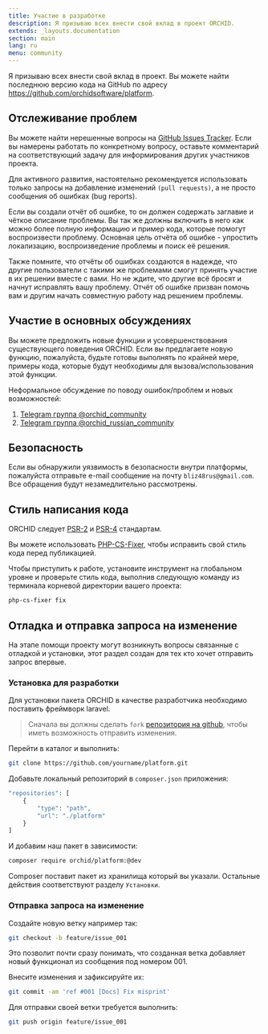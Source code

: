 ```yaml
---
title: Участие в разработке
description: Я призываю всех внести свой вклад в проект ORCHID.
extends: _layouts.documentation
section: main
lang: ru
menu: community
---
```


Я призываю всех внести свой вклад в проект. Вы можете найти последнюю версию кода на GitHub по адресу <https://github.com/orchidsoftware/platform>.

## Отслеживание проблем

Вы можете найти нерешенные вопросы на  [GitHub Issues Tracker](https://github.com/orchidsoftware/platform/issues).
 Если вы намерены работать по конкретному вопросу, оставьте комментарий на соответствующий задачу для информирования других участников проекта.
 

Для активного развития, настоятельно рекомендуется использовать только запросы на добавление изменений `(pull requests)`, а не просто сообщения об ошибках (bug reports).

Если вы создали отчёт об ошибке, то он должен содержать заглавие и чёткое описание проблемы. Вы так же должны включить в него как можно более полную информацию и пример кода, которые помогут воспроизвести проблему. Основная цель отчёта об ошибке - упростить локализацию, воспроизведение проблемы и поиск её решения.

Также помните, что отчёты об ошибках создаются в надежде, что другие пользователи с такими же проблемами смогут принять участие в их решении вместе с вами. Но не ждите, что другие всё бросят и начнут исправлять вашу проблему. Отчёт об ошибке призван помочь вам и другим начать совместную работу над решением проблемы.


## Участие в основных обсуждениях

Вы можете предложить новые функции и усовершенствования существующего поведения ORCHID. Если вы предлагаете новую функцию, пожалуйста, будьте готовы выполнять по крайней мере, примеры кода, которые будут необходимы для вызова/использования этой функции.

Неформальное обсуждение по поводу ошибок/проблем и новых возможностей:
 1. [Telegram группа @orchid_community](https://t.me/orchid_community)
 1. [Telegram группа @orchid_russian_community](https://t.me/orchid_russian_community)

## Безопасность

Если вы обнаружили уязвимость в безопасности внутри платформы, пожалуйста отправьте e-mail сообщение на почту `bliz48rus@gmail.com`.
Все обращения будут незамедлительно рассмотрены.


## Стиль написания кода

ORCHID следует [PSR-2](https://github.com/php-fig/fig-standards/blob/master/accepted/PSR-2-coding-style-guide-meta.md) и [PSR-4](Https://github.com/php-fig/fig-standards/blob/master/accepted/PSR-4-autoloader.md) стандартам.


Вы можете использовать [PHP-CS-Fixer](https://github.com/FriendsOfPHP/PHP-CS-Fixer), чтобы исправить свой стиль кода перед публикацией.

Чтобы приступить к работе, установите инструмент на глобальном уровне и проверьте стиль кода, выполнив следующую команду из терминала корневой директории вашего проекта:
````bash
php-cs-fixer fix
````


## Отладка и отправка запроса на изменение


На этапе помощи проекту могут возникнуть вопросы связанные с отладкой и установки, 
этот раздел создан для тех кто хочет отправить запрос впервые.

### Установка для разработки

Для установки пакета ORCHID в качестве разработчика необходимо поставить фреймворк laravel.


> Сначала вы должны сделать `fork` [репозитория на github](https://github.com/orchidsoftware/platform/fork), чтобы иметь возможность отправить изменения.

Перейти в каталог и выполнить:

```bash
git clone https://github.com/yourname/platform.git
```

Добавьте локальный репозиторий в `composer.json` приложения:

```php
"repositories": [
    {
        "type": "path",
        "url": "./platform"
    }
]
```

И добавим наш пакет в зависимости:

```bash
composer require orchid/platform:@dev
```

Composer поставит пакет из хранилища который вы указали.
Остальные действия соответствуют разделу `Установки`.

### Отправка запроса на изменение

Создайте новую ветку например так:

```bash
git checkout -b feature/issue_001
```

Это позволит почти сразу понимать, что созданная ветка добавляет новый функционал из сообщения под номером 001.


Внесите изменения и зафиксируйте их:

```bash
git commit -am 'ref #001 [Docs] Fix misprint'
```


Для отправки своей ветки требуется выполнить:
```bash
git push origin feature/issue_001
```
